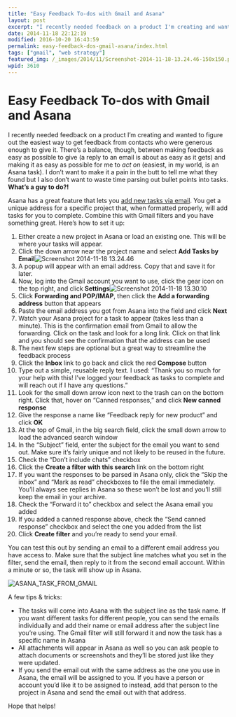 ```yaml
---
title: "Easy Feedback To-dos with Gmail and Asana"
layout: post
excerpt: "I recently needed feedback on a product I'm creating and wanted to figure out the easiest way to get feedback from contacts who were generous enough to give it. Maybe this will work for you too. "
date: 2014-11-18 22:12:19
modified: 2016-10-20 16:43:59
permalink: easy-feedback-dos-gmail-asana/index.html
tags: ["gmail", "web strategy"]
featured_img: /_images/2014/11/Screenshot-2014-11-18-13.24.46-150x150.png
wpid: 3610
---
```


# Easy Feedback To-dos with Gmail and Asana

I recently needed feedback on a product I’m creating and wanted to figure out the easiest way to get feedback from contacts who were generous enough to give it. There’s a balance, though, between making feedback as easy as possible to give (a reply to an email is about as easy as it gets) and making it as easy as possible for me to *act on* (easiest, in my world, is an Asana task). I don’t want to make it a pain in the butt to tell me what they found but I also don’t want to waste time parsing out bullet points into tasks. **What’s a guy to do?!**

Asana has a great feature that lets you [add new tasks via email](https://asana.com/guide/learn/tags-email/email-incoming). You get a unique address for a specific project that, when formatted properly, will add tasks for you to complete. Combine this with Gmail filters and you have something great. Here’s how to set it up:

1. Either create a new project in Asana or load an existing one. This will be where your tasks will appear.
2. Click the down arrow near the project name and select ****Add Tasks by Email****![Screenshot 2014-11-18 13.24.46](/_images/2014/11/Screenshot-2014-11-18-13.24.46.png)
3. A popup will appear with an email address. Copy that and save it for later.
4. Now, log into the Gmail account you want to use, click the gear icon on the top right, and click ****Settings****![Screenshot 2014-11-18 13.30.10](/_images/2014/11/Screenshot-2014-11-18-13.30.10.png)
5. Click **Forwarding and POP/IMAP**, then click the **Add a forwarding address** button that appears
6. Paste the email address you got from Asana into the field and click **Next**
7. Watch your Asana project for a task to appear (takes less than a minute). This is the confirmation email from Gmail to allow the forwarding. Click on the task and look for a long link. Click on that link and you should see the confirmation that the address can be used
8. The next few steps are optional but a great way to streamline the feedback process 
  1. Click the **Inbox** link to go back and click the red **Compose** button
  2. Type out a simple, reusable reply text. I used: “Thank you so much for your help with this! I’ve logged your feedback as tasks to complete and will reach out if I have any questions.”
  3. Look for the small down arrow icon next to the trash can on the bottom right. Click that, hover on “Canned responses,” and click **New canned response**
  4. Give the response a name like “Feedback reply for new product” and click **OK**
9. At the top of Gmail, in the big search field, click the small down arrow to load the advanced search window
10. In the “Subject” field, enter the subject for the email you want to send out. Make sure it’s fairly unique and not likely to be reused in the future.
11. Check the “Don’t include chats” checkbox
12. Click the **Create a filter with this search** link on the bottom right
13. If you want the responses to be parsed in Asana only, click the “Skip the inbox” and “Mark as read” checkboxes to file the email immediately. You’ll always see replies in Asana so these won’t be lost and you’ll still keep the email in your archive.
14. Check the “Forward it to” checkbox and select the Asana email you added
15. If you added a canned response above, check the “Send canned response” checkbox and select the one you added from the list
16. Click **Create filter** and you’re ready to send your email.

You can test this out by sending an email to a different email address you have access to. Make sure that the subject line matches what you set in the filter, send the email, then reply to it from the second email account. Within a minute or so, the task will show up in Asana.

![ASANA_TASK_FROM_GMAIL](/_images/2014/11/ASANA_TASK_FROM_GMAIL.png)

A few tips &amp; tricks:

- The tasks will come into Asana with the subject line as the task name. If you want different tasks for different people, you can send the emails individually and add their name or email address after the subject line you’re using. The Gmail filter will still forward it and now the task has a specific name in Asana
- All attachments will appear in Asana as well so you can ask people to attach documents or screenshots and they’ll be stored just like they were updated.
- If you send the email out with the same address as the one you use in Asana, the email will be assigned to you. If you have a person or account you’d like it to be assigned to instead, add that person to the project in Asana and send the email out with that address.

Hope that helps!